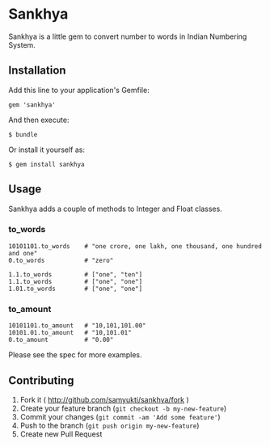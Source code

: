 # Sankhya

Sankhya is a little gem to convert number to words in Indian Numbering System.

## Installation

Add this line to your application's Gemfile:

    gem 'sankhya'

And then execute:

    $ bundle

Or install it yourself as:

    $ gem install sankhya

## Usage

Sankhya adds a couple of methods to Integer and Float classes.

### to_words

    10101101.to_words    # "one crore, one lakh, one thousand, one hundred and one"
    0.to_words           # "zero"

    1.1.to_words         # ["one", "ten"]
    1.1.to_words         # ["one", "one"]
    1.01.to_words        # ["one", "one"]

### to_amount

    10101101.to_amount   # "10,101,101.00"
    10101.01.to_amount   # "10,101.01"
    0.to_amount          # "0.00"

Please see the spec for more examples.

## Contributing

1. Fork it ( http://github.com/samyukti/sankhya/fork )
2. Create your feature branch (`git checkout -b my-new-feature`)
3. Commit your changes (`git commit -am 'Add some feature'`)
4. Push to the branch (`git push origin my-new-feature`)
5. Create new Pull Request
